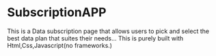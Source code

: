 # SubscriptionAPP
This is a Data subscription page that allows users to pick and select the best data plan that suites their needs...
This is purely built with Html,Css,Javascript(no frameworks.)